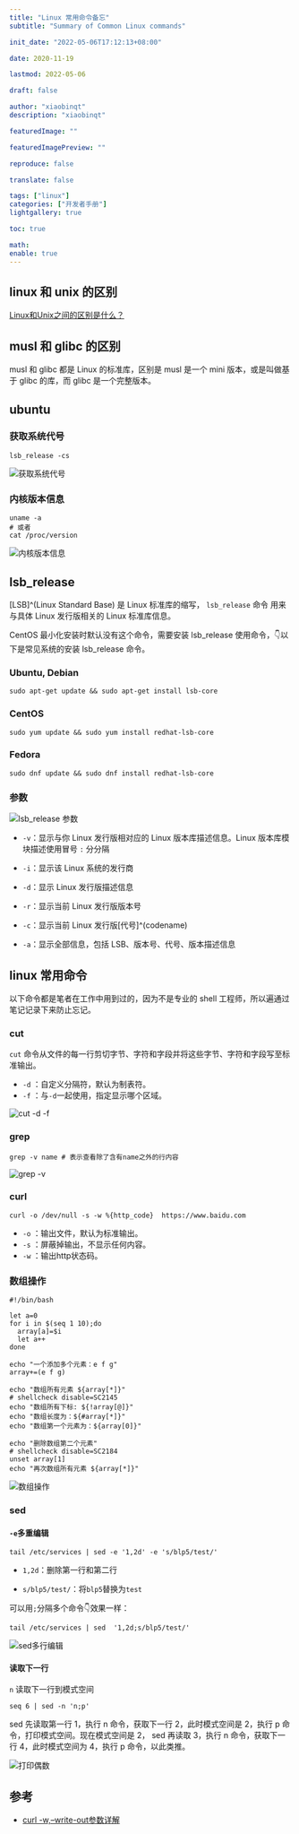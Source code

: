 ```yaml
---
title: "Linux 常用命令备忘"
subtitle: "Summary of Common Linux commands"

init_date: "2022-05-06T17:12:13+08:00"

date: 2020-11-19

lastmod: 2022-05-06

draft: false

author: "xiaobinqt"
description: "xiaobinqt"

featuredImage: ""

featuredImagePreview: ""

reproduce: false

translate: false

tags: ["linux"]
categories: ["开发者手册"]
lightgallery: true

toc: true

math:
enable: true
---
```


<!-- author： xiaobinqt -->
<!-- email： xiaobinqt@163.com -->
<!-- https://xiaobinqt.github.io -->
<!-- https://www.xiaobinqt.cn -->

## linux 和 unix 的区别

[Linux和Unix之间的区别是什么？](https://baijiahao.baidu.com/s?id=1725517662598994230&wfr=spider&for=pc)

## musl 和 glibc 的区别

musl 和 glibc 都是 Linux 的标准库，区别是 musl 是一个 mini 版本，或是叫做基于 glibc 的库，而 glibc 是一个完整版本。

## ubuntu

### 获取系统代号

```shell
lsb_release -cs
```

![获取系统代号](https://cdn.xiaobinqt.cn/xiaobinqt.io/20220507/6fbea271a68b46a994188ae23a6eb291.png?imageView2/0/q/75|watermark/2/text/eGlhb2JpbnF0/font/dmlqYXlh/fontsize/1000/fill/IzVDNUI1Qg==/dissolve/52/gravity/SouthEast/dx/15/dy/15 '获取系统代号')

### 内核版本信息

```shell
uname -a
# 或者
cat /proc/version
```

![内核版本信息](https://cdn.xiaobinqt.cn/xiaobinqt.io/20220507/5649c120ada14e0193593b847d46d652.png?imageView2/0/q/75|watermark/2/text/eGlhb2JpbnF0/font/dmlqYXlh/fontsize/1000/fill/IzVDNUI1Qg==/dissolve/52/gravity/SouthEast/dx/15/dy/15 '内核版本信息')

## lsb_release

[LSB]^(Linux Standard Base) 是 Linux 标准库的缩写， `lsb_release` 命令 用来与具体 Linux 发行版相关的 Linux 标准库信息。

CentOS 最小化安装时默认没有这个命令，需要安装 lsb_release 使用命令，:point_down:以下是常见系统的安装 lsb_release 命令。

### Ubuntu, Debian

```shell
sudo apt-get update && sudo apt-get install lsb-core
```

### CentOS

```shell
sudo yum update && sudo yum install redhat-lsb-core
```

### Fedora

```shell
sudo dnf update && sudo dnf install redhat-lsb-core
```

### 参数

![lsb_release 参数](https://cdn.xiaobinqt.cn/xiaobinqt.io/20220507/287b2dcba4694769b879bcc0e19e8d68.png?imageView2/0/q/75|watermark/2/text/eGlhb2JpbnF0/font/dmlqYXlh/fontsize/1000/fill/IzVDNUI1Qg==/dissolve/52/gravity/SouthEast/dx/15/dy/15 'lsb_release 参数')

+ `-v`：显示与你 Linux 发行版相对应的 Linux 版本库描述信息。Linux 版本库模块描述使用冒号 `:` 分分隔

+ `-i`：显示该 Linux 系统的发行商

+ `-d`：显示 Linux 发行版描述信息

+ `-r`：显示当前 Linux 发行版版本号

+ `-c`：显示当前 Linux 发行版[代号]^(codename)

+ `-a`：显示全部信息，包括 LSB、版本号、代号、版本描述信息

## linux 常用命令

以下命令都是笔者在工作中用到过的，因为不是专业的 shell 工程师，所以遍通过笔记记录下来防止忘记。

### cut

`cut` 命令从文件的每一行剪切字节、字符和字段并将这些字节、字符和字段写至标准输出。

+ `-d` ：自定义分隔符，默认为制表符。
+ `-f` ：与`-d`一起使用，指定显示哪个区域。

![cut -d -f](https://cdn.xiaobinqt.cn/xiaobinqt.io/20220718/a050c61a3f2b410da7641f8972811dbb.png?imageView2/0/q/75|watermark/2/text/eGlhb2JpbnF0/font/dmlqYXlh/fontsize/1000/fill/IzVDNUI1Qg==/dissolve/52/gravity/SouthEast/dx/15/dy/15 'cut -d -f')

### grep

```shell
grep -v name # 表示查看除了含有name之外的行内容
```

![grep -v](https://cdn.xiaobinqt.cn/xiaobinqt.io/20220718/a7c681db9d6b461f8bbce757a75b9eec.png?imageView2/0/q/75|watermark/2/text/eGlhb2JpbnF0/font/dmlqYXlh/fontsize/1000/fill/IzVDNUI1Qg==/dissolve/52/gravity/SouthEast/dx/15/dy/15 'grep -v')

### curl

```shell
curl -o /dev/null -s -w %{http_code}  https://www.baidu.com
```

+ `-o` ：输出文件，默认为标准输出。
+ `-s` ：屏蔽掉输出，不显示任何内容。
+ `-w` ：输出http状态码。

### 数组操作

```shell
#!/bin/bash

let a=0
for i in $(seq 1 10);do
  array[a]=$i
  let a++
done

echo "一个添加多个元素：e f g"
array+=(e f g)

echo "数组所有元素 ${array[*]}"
# shellcheck disable=SC2145
echo "数组所有下标: ${!array[@]}"
echo "数组长度为：${#array[*]}"
echo "数组第一个元素为：${array[0]}"

echo "删除数组第二个元素"
# shellcheck disable=SC2184
unset array[1]
echo "再次数组所有元素 ${array[*]}"

```

![数组操作](https://cdn.xiaobinqt.cn/xiaobinqt.io/20220718/45e1e48fc0ce4d1ca29cb4593a79257b.png?imageView2/0/q/75|watermark/2/text/eGlhb2JpbnF0/font/dmlqYXlh/fontsize/1000/fill/IzVDNUI1Qg==/dissolve/52/gravity/SouthEast/dx/15/dy/15 '数组操作')

### sed

#### `-e`多重编辑

```shell
tail /etc/services | sed -e '1,2d' -e 's/blp5/test/'
```

+ `1,2d`：删除第一行和第二行

+ `s/blp5/test/`：将`blp5`替换为`test`

可以用`;`分隔多个命令:point_down:效果一样：

```shell
tail /etc/services | sed  '1,2d;s/blp5/test/'
```

![sed多行编辑](https://cdn.xiaobinqt.cn/xiaobinqt.io/20220719/ba6358760d314a4aa69c9fd10e5ad836.png?imageView2/0/q/75|watermark/2/text/eGlhb2JpbnF0/font/dmlqYXlh/fontsize/1000/fill/IzVDNUI1Qg==/dissolve/52/gravity/SouthEast/dx/15/dy/15 'sed多行编辑')

#### 读取下一行

`n` 读取下一行到模式空间

```shell
seq 6 | sed -n 'n;p'
```

sed 先读取第一行 1，执行 n 命令，获取下一行 2，此时模式空间是 2，执行 p 命令，打印模式空间。现在模式空间是 2， sed 再读取 3，执行 n 命令，获取下一行 4，此时模式空间为 4，执行 p 命令，以此类推。

![打印偶数](https://cdn.xiaobinqt.cn/xiaobinqt.io/20220719/22639dc6e1b048a280f0af7beb2c1fd3.png?imageView2/0/q/75|watermark/2/text/eGlhb2JpbnF0/font/dmlqYXlh/fontsize/1000/fill/IzVDNUI1Qg==/dissolve/52/gravity/SouthEast/dx/15/dy/15 '打印偶数')

## 参考

+ [curl -w,–write-out参数详解](https://blog.csdn.net/workdsz/article/details/78489101)















